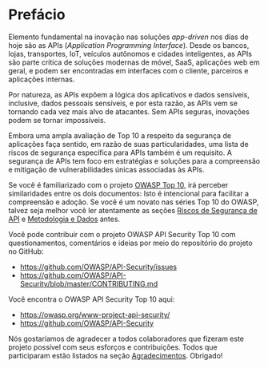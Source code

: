 Prefácio
========

Elemento fundamental na inovação nas soluções *app-driven* nos dias de hoje são as APIs (*Application Programming Interface*). Desde os bancos, lojas, transportes, IoT, veículos autônomos e cidades inteligentes, as APIs são parte crítica de soluções modernas de móvel, SaaS, aplicações web em geral, e podem ser encontradas em interfaces com o cliente, parceiros e aplicações internas.

Por natureza, as APIs expõem a lógica dos aplicativos e dados sensíveis, inclusive, dados pessoais sensíveis, e por esta razão, as APIs vem se tornando cada vez mais alvo de atacantes. Sem APIs seguras, inovações podem se tornar impossíveis.

Embora uma ampla avaliação de Top 10 a respeito da segurança de aplicações faça sentido, em razão de suas particularidades, uma lista de riscos de segurança específica para APIs também é um requisito. A segurança de APIs tem foco em estratégias e soluções para a compreensão e mitigação de vulnerabilidades únicas associadas às APIs.

Se você é familiarizado com o projeto [OWASP Top 10][1], irá perceber similaridades entre os dois documentos: Isto é intencional para facilitar a compreensão e adoção. Se você é um novato nas séries Top 10 do OWASP, talvez seja melhor você ler atentamente as seções [Riscos de Segurança de API][2] e [Metodologia e Dados][3] antes.

Você pode contribuir com o projeto OWASP API Security Top 10 com questionamentos, comentários e ideias por meio do repositório do projeto no GitHub:

* https://github.com/OWASP/API-Security/issues
* https://github.com/OWASP/API-Security/blob/master/CONTRIBUTING.md

Você encontra o OWASP API Security Top 10 aqui:

* https://owasp.org/www-project-api-security/
* https://github.com/OWASP/API-Security

Nós gostaríamos de agradecer a todos colaboradores que fizeram este projeto possível com seus esforços e contribuições. Todos que participaram estão listados na seção [Agradecimentos][4]. Obrigado!

[1]: https://owasp.org/www-project-top-ten/
[2]: ./0x10-api-security-risks.md
[3]: ./0xd0-about-data.md
[4]: ./0xd1-acknowledgments.md

